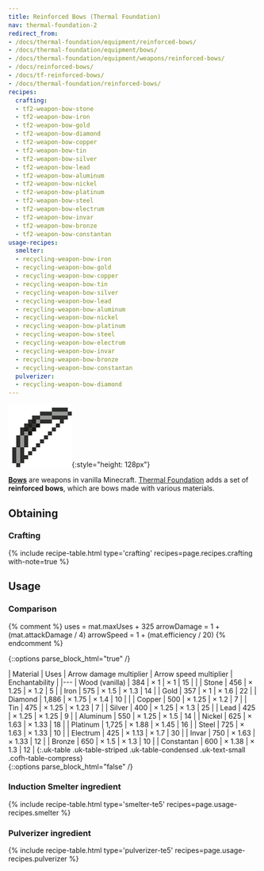 ```yaml
---
title: Reinforced Bows (Thermal Foundation)
nav: thermal-foundation-2
redirect_from:
- /docs/thermal-foundation/equipment/reinforced-bows/
- /docs/thermal-foundation/equipment/bows/
- /docs/thermal-foundation/equipment/weapons/reinforced-bows/
- /docs/reinforced-bows/
- /docs/tf-reinforced-bows/
- /docs/thermal-foundation/reinforced-bows/
recipes:
  crafting:
  - tf2-weapon-bow-stone
  - tf2-weapon-bow-iron
  - tf2-weapon-bow-gold
  - tf2-weapon-bow-diamond
  - tf2-weapon-bow-copper
  - tf2-weapon-bow-tin
  - tf2-weapon-bow-silver
  - tf2-weapon-bow-lead
  - tf2-weapon-bow-aluminum
  - tf2-weapon-bow-nickel
  - tf2-weapon-bow-platinum
  - tf2-weapon-bow-steel
  - tf2-weapon-bow-electrum
  - tf2-weapon-bow-invar
  - tf2-weapon-bow-bronze
  - tf2-weapon-bow-constantan
usage-recipes:
  smelter:
  - recycling-weapon-bow-iron
  - recycling-weapon-bow-gold
  - recycling-weapon-bow-copper
  - recycling-weapon-bow-tin
  - recycling-weapon-bow-silver
  - recycling-weapon-bow-lead
  - recycling-weapon-bow-aluminum
  - recycling-weapon-bow-nickel
  - recycling-weapon-bow-platinum
  - recycling-weapon-bow-steel
  - recycling-weapon-bow-electrum
  - recycling-weapon-bow-invar
  - recycling-weapon-bow-bronze
  - recycling-weapon-bow-constantan
  pulverizer:
  - recycling-weapon-bow-diamond
---
```


![Reinforced Bows](/assets/images/thermal-foundation-2/bows.gif){:style="height: 128px"}


**[Bows](https://minecraft.gamepedia.com/Bow)** are weapons in vanilla
Minecraft. [Thermal Foundation](/docs/thermal-foundation-2/) adds a set of
**reinforced bows**, which are bows made with various materials.


Obtaining
---------

### Crafting
{% include recipe-table.html type='crafting' recipes=page.recipes.crafting with-note=true %}


Usage
-----

### Comparison
{% comment %}
uses = mat.maxUses + 325
arrowDamage = 1 + (mat.attackDamage / 4)
arrowSpeed = 1 + (mat.efficiency / 20)
{% endcomment %}

{::options parse_block_html="true" /}
<div class="uk-overflow-container">
| Material | Uses | Arrow damage multiplier | Arrow speed multiplier | Enchantability |
|---
| Wood (vanilla) | 384 | × 1 | × 1 | 15 |
|
| Stone | 456 | × 1.25 | × 1.2 | 5 |
| Iron | 575 | × 1.5 | × 1.3 | 14 |
| Gold | 357 | × 1 | × 1.6 | 22 |
| Diamond | 1,886 | × 1.75 | × 1.4 | 10 |
|
| Copper | 500 | × 1.25 | × 1.2 | 7 |
| Tin | 475 | × 1.25 | × 1.23 | 7 |
| Silver | 400 | × 1.25 | × 1.3 | 25 |
| Lead | 425 | × 1.25 | × 1.25 | 9 |
| Aluminum | 550 | × 1.25 | × 1.5 | 14 |
| Nickel | 625 | × 1.63 | × 1.33 | 18 |
| Platinum | 1,725 | × 1.88 | × 1.45 | 16 |
| Steel | 725 | × 1.63 | × 1.33 | 10 |
| Electrum | 425 | × 1.13 | × 1.7 | 30 |
| Invar | 750 | × 1.63 | × 1.33 | 12 |
| Bronze | 650 | × 1.5 | × 1.3 | 10 |
| Constantan | 600 | × 1.38 | × 1.3 | 12 |
{:.uk-table .uk-table-striped .uk-table-condensed .uk-text-small .cofh-table-compress}
</div>
{::options parse_block_html="false" /}

### Induction Smelter ingredient
{% include recipe-table.html type='smelter-te5' recipes=page.usage-recipes.smelter %}

### Pulverizer ingredient
{% include recipe-table.html type='pulverizer-te5' recipes=page.usage-recipes.pulverizer %}
